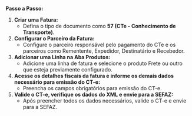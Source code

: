 **Passo a Passo:**

1.  **Criar uma Fatura:**
    - Defina o tipo de documento como **57 (CTe - Conhecimento de
      Transporte)**.
2.  **Configurar o Parceiro da Fatura:**
    - Configure o parceiro responsável pelo pagamento do CTe e os
      parceiros como Rementente, Expedidor, Destinatário e Recebedor.
3.  **Adicionar uma Linha na Aba Produtos:**
    - Adicione uma linha de fatura e selecione o produto Frete ou outro
      que esteja previamente configurado.
4.  **Acesse os detalhes fiscais da fatura e informe os demais dados
    necessário para emissão do CT-e:**
    - Preencha os campos obrigatórios para emissão do CT-e.
5.  **Valide o CT-e, verifique os dados do XML e envie para a SEFAZ:**
    - Após preencher todos os dados necessários, valide o CT-e e envie
      para a SEFAZ.
